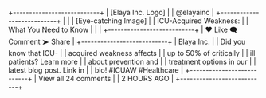 +---------------------------+
|  [Elaya Inc. Logo]        |
|  @elayainc                |
+---------------------------+
|                           |
|   [Eye-catching Image]    |
|   ICU-Acquired Weakness:  |
|   What You Need to Know   |
|                           |
+---------------------------+
| ♥ Like   🗨 Comment  ➤ Share |
+---------------------------+
| Elaya Inc.                |
| Did you know that ICU-    |
| acquired weakness affects |
| up to 50% of critically   |
| ill patients? Learn more  |
| about prevention and      |
| treatment options in our  |
| latest blog post. Link in |
| bio! #ICUAW #Healthcare   |
+---------------------------+
| View all 24 comments      |
| 2 HOURS AGO               |
+---------------------------+


